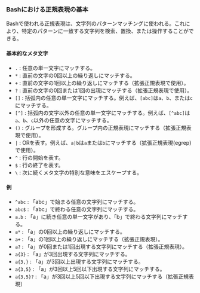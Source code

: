 ### Bashにおける正規表現の基本

Bashで使われる正規表現は、文字列のパターンマッチングに使われる。これにより、特定のパターンに一致する文字列を検索、置換、または操作することができる。

#### 基本的なメタ文字

- `.` : 任意の単一文字にマッチする。
- `*` : 直前の文字の0回以上の繰り返しにマッチする。
- `+` : 直前の文字の1回以上の繰り返しにマッチする（拡張正規表現で使用）。
- `?` : 直前の文字の0回または1回の出現にマッチする（拡張正規表現で使用）。
- `[]` : 括弧内の任意の単一文字にマッチする。例えば、`[abc]`は`a`、`b`、または`c`にマッチする。
- `[^]` : 括弧内の文字以外の任意の単一文字にマッチする。例えば、`[^abc]`は`a`、`b`、`c`以外の任意の文字にマッチする。
- `()` : グループを形成する。グループ内の正規表現にマッチする（拡張正規表現で使用）。
- `|` : ORを表す。例えば、`a|b`は`a`または`b`にマッチする（拡張正規表現(egrep)で使用）。
- `^` : 行の開始を表す。
- `$` : 行の終了を表す。
- `\` : 次に続くメタ文字の特別な意味をエスケープする。

#### 例

- `^abc` : 「abc」で始まる任意の文字列にマッチする。
- `abc$` : 「abc」で終わる任意の文字列にマッチする。
- `a.b` : 「a」に続き任意の単一文字があり、「b」で終わる文字列にマッチする。
- `a*` : 「a」の0回以上の繰り返しにマッチする。
- `a+` : 「a」の1回以上の繰り返しにマッチする（拡張正規表現）。
- `a?` : 「a」が0回または1回出現する文字列にマッチする（拡張正規表現）。
- `a{3}` : 「a」が3回出現する文字列にマッチする。
- `a{3,}` : 「a」が3回以上出現する文字列にマッチする。
- `a{3,5}` : 「a」が3回以上5回以下出現する文字列にマッチする。
- `a{3,5}?` : 「a」が3回以上5回以下出現する文字列にマッチする（拡張正規表現）
